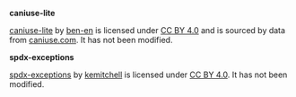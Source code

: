 **caniuse-lite**

[caniuse-lite](https://github.com/ben-eb/caniuse-lite) by [ben-en](https://github.com/ben-eb) is licensed under [CC BY 4.0](https://creativecommons.org/licenses/by/4.0/) and is sourced by data from [caniuse.com](https://caniuse.com/). It has not been modified.

  

**spdx-exceptions**

[spdx-exceptions](https://www.npmjs.com/package/spdx-exceptions) by [kemitchell](https://github.com/kemitchell) is licensed under [CC BY 4.0](https://creativecommons.org/licenses/by/4.0/). It has not been modified.